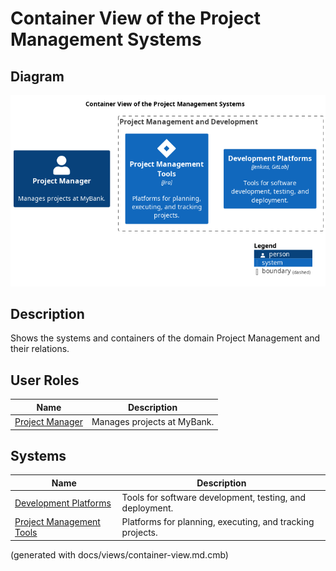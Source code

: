 # Container View of the Project Management Systems

## Diagram
![Container View of the Project Management Systems](../../mybank/project-management/container-view.png)

## Description
Shows the systems and containers of the domain Project Management and their relations.

## User Roles
| Name | Description |
|---|---|
| [Project Manager](../../mybank/project-management/project-manager.md) | Manages projects at MyBank. |
## Systems
| Name | Description |
|---|---|
| [Development Platforms](../../mybank/project-management/dev-platforms.md) | Tools for software development, testing, and deployment. |
| [Project Management Tools](../../mybank/project-management/project-management-tools.md) | Platforms for planning, executing, and tracking projects. |


(generated with docs/views/container-view.md.cmb)
